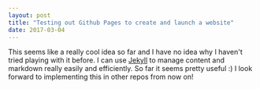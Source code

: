```yaml
---
layout: post
title: "Testing out Github Pages to create and launch a website"
date: 2017-03-04
---
```

This seems like a really cool idea so far and I have no idea why I haven't tried playing with it before. 
I can use [Jekyll](http://jekyllrb.com) to manage content and markdown really easily and efficiently. 
So far it seems pretty useful :) 
I look forward to implementing this in other repos from now on!
